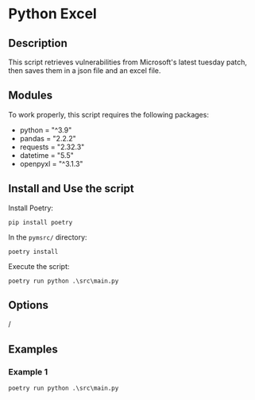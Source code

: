 # Python Excel

## Description
This script retrieves vulnerabilities from Microsoft's latest tuesday patch, then saves them in a json file and an excel file.

## Modules
To work properly, this script requires the following packages:
- python = "^3.9"
- pandas = "2.2.2"
- requests = "2.32.3"
- datetime = "5.5"
- openpyxl = "^3.1.3"

## Install and Use the script
Install Poetry:
```
pip install poetry
```

In the `pymsrc/` directory:
```
poetry install
```

Execute the script:
```
poetry run python .\src\main.py
```

## Options
/

## Examples

### Example 1
```
poetry run python .\src\main.py
```
